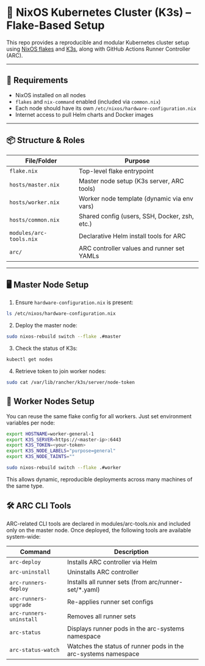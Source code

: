 # 🚀 NixOS Kubernetes Cluster (K3s) – Flake-Based Setup

This repo provides a reproducible and modular Kubernetes cluster setup using [NixOS flakes](https://nixos.wiki/wiki/Flakes) and [K3s](https://k3s.io/), along with GitHub Actions Runner Controller (ARC).

---

## 🔧 Requirements

- NixOS installed on all nodes
- `flakes` and `nix-command` enabled (included via `common.nix`)
- Each node should have its own `/etc/nixos/hardware-configuration.nix`
- Internet access to pull Helm charts and Docker images

---

## 📦 Structure & Roles

| File/Folder              | Purpose |
|--------------------------|---------|
| `flake.nix`              | Top-level flake entrypoint |
| `hosts/master.nix`       | Master node setup (K3s server, ARC tools) |
| `hosts/worker.nix`       | Worker node template (dynamic via env vars) |
| `hosts/common.nix`       | Shared config (users, SSH, Docker, zsh, etc.) |
| `modules/arc-tools.nix`  | Declarative Helm install tools for ARC |
| `arc/`                   | ARC controller values and runner set YAMLs |

---

## 🖥️ Master Node Setup

1. Ensure `hardware-configuration.nix` is present:

```bash
ls /etc/nixos/hardware-configuration.nix
```

2. Deploy the master node:

```bash
sudo nixos-rebuild switch --flake .#master
```

3. Check the status of K3s:

```bash
kubectl get nodes
```

4. Retrieve token to join worker nodes:

```bash
sudo cat /var/lib/rancher/k3s/server/node-token
```

## 👷 Worker Nodes Setup

You can reuse the same flake config for all workers. Just set environment variables per node:

```bash
export HOSTNAME=worker-general-1
export K3S_SERVER=https://<master-ip>:6443
export K3S_TOKEN=<your-token>
export K3S_NODE_LABELS="purpose=general"
export K3S_NODE_TAINTS=""

sudo nixos-rebuild switch --flake .#worker
```

This allows dynamic, reproducible deployments across many machines of the same type.

## 🛠️ ARC CLI Tools

ARC-related CLI tools are declared in modules/arc-tools.nix and included only on the master node. Once deployed, the following tools are available system-wide:


| Command | Description |
|---------------------------|-----------------------------------|
| `arc-deploy`              | Installs ARC controller via Helm  |
| `arc-uninstall`           | Uninstalls ARC controller         |
| `arc-runners-deploy`      | Installs all runner sets (from arc/runner-set/*.yaml) |
| `arc-runners-upgrade`     | Re-applies runner set configs     |
| `arc-runners-uninstall`   | Removes all runner sets           |
| `arc-status`              | Displays runner pods in the arc-systems namespace       |
| `arc-status-watch`        | Watches the status of runner pods in the arc-systems namespace |